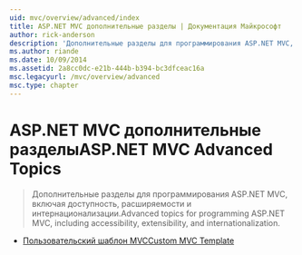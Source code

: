 ```yaml
---
uid: mvc/overview/advanced/index
title: ASP.NET MVC дополнительные разделы | Документация Майкрософт
author: rick-anderson
description: 'Дополнительные разделы для программирования ASP.NET MVC, включая доступность, расширяемости и интернационализации.'
ms.author: riande
ms.date: 10/09/2014
ms.assetid: 2a8cc0dc-e21b-444b-b394-bc3dfceac16a
msc.legacyurl: /mvc/overview/advanced
msc.type: chapter
---
```

<a name="aspnet-mvc-advanced-topics"></a><span data-ttu-id="2a4b7-103">ASP.NET MVC дополнительные разделы</span><span class="sxs-lookup"><span data-stu-id="2a4b7-103">ASP.NET MVC Advanced Topics</span></span>
====================
> <span data-ttu-id="2a4b7-104">Дополнительные разделы для программирования ASP.NET MVC, включая доступность, расширяемости и интернационализации.</span><span class="sxs-lookup"><span data-stu-id="2a4b7-104">Advanced topics for programming ASP.NET MVC, including accessibility, extensibility, and internationalization.</span></span>


- [<span data-ttu-id="2a4b7-105">Пользовательский шаблон MVC</span><span class="sxs-lookup"><span data-stu-id="2a4b7-105">Custom MVC Template</span></span>](custom-mvc-templates.md)
